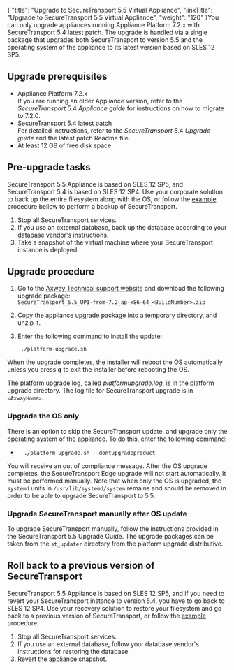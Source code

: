 {
    "title": "Upgrade to SecureTransport 5.5 Virtual Appliance",
    "linkTitle": "Upgrade to SecureTransport 5.5 Virtual Appliance",
    "weight": "120"
}You can only upgrade appliances running Appliance Platform 7.2.x with <span class="mc-variable axway_variables.Component_Short_Name variable">SecureTransport</span> 5.4 latest patch. The upgrade is handled via a single package that upgrades both <span class="mc-variable axway_variables.Component_Short_Name variable">SecureTransport</span> to version 5.5 and the operating system of the appliance to its latest version based on SLES 12 SP5.

## Upgrade prerequisites

-   Appliance Platform 7.2.x  
    If you are running an older Appliance version, refer to the <span class="mc-variable axway_variables.Component_Short_Name variable" style="font-style: italic;">SecureTransport</span> 5.4 *Appliance guide* for instructions on how to migrate to 7.2.0.  
-   <span class="mc-variable axway_variables.Component_Short_Name variable">SecureTransport</span> 5.4 latest patch  
    For detailed instructions, refer to the <span class="mc-variable axway_variables.Component_Short_Name variable" style="font-style: italic;">SecureTransport</span> 5.4 *Upgrade guide* and the latest patch Readme file.
-   At least 12 GB of free disk space

## Pre-upgrade tasks

<span class="mc-variable axway_variables.Component_Short_Name variable">SecureTransport</span> 5.5 Appliance is based on SLES 12 SP5, and SecureTransport 5.4 is based on SLES 12 SP4. Use your corporate solution to back up the entire filesystem along with the OS, or follow the <u>example</u> procedure bellow to perform a backup of <span class="mc-variable axway_variables.Component_Short_Name variable">SecureTransport</span>.

1.  Stop all <span class="mc-variable axway_variables.Component_Short_Name variable">SecureTransport</span> services.
2.  If you use an external database, back up the database according to your database vendor's instructions.
3.  Take a snapshot of the virtual machine where your <span class="mc-variable axway_variables.Component_Short_Name variable">SecureTransport</span> instance is deployed.

## Upgrade procedure

1.  Go to the [Axway Technical support website](https://support.axway.com/ "Axway Software Technical Support website")
    and download the following upgrade package:  
    `SecureTransport_5.5_UP1-from-7.2_ap-x86-64_<BuildNumber>.zip`

2.  Copy the appliance upgrade package into a temporary directory, and unzip it.

3.  Enter the following command to install the update:  


         ./platform-upgrade.sh

When the upgrade completes, the installer will reboot the OS automatically unless you press **q** to exit the installer before rebooting the OS.

The platform upgrade log, called *platformupgrade.log*, is in the platform upgrade directory. The log file for <span class="mc-variable axway_variables.Component_Short_Name variable">SecureTransport</span> upgrade is in `<AxwayHome>`.

### Upgrade the OS only

There is an option to skip the <span class="mc-variable axway_variables.Component_Short_Name variable">SecureTransport</span> update, and upgrade only the operating system of the appliance. To do this, enter the following command:

-   
        ./platform-upgrade.sh --dontupgradeproduct

You will receive an out of compliance message. After the OS upgrade completes, the <span class="mc-variable suite_variables.SecureTransportEdgeName variable">SecureTransport Edge</span> upgrade will not start automatically. It must be performed manually. Note that when only the OS is upgraded, the `systemd` units in `/usr/lib/systemd/system` remains and should be removed in order to be able to upgrade <span class="mc-variable axway_variables.Component_Short_Name variable">SecureTransport</span> to <span class="mc-variable axway_variables.Release_Number variable">5.5</span>.

### Upgrade SecureTransport manually after OS update

To upgrade <span class="mc-variable axway_variables.Component_Short_Name variable">SecureTransport</span> manually, follow the instructions provided in the <span class="mc-variable axway_variables.Component_Short_Name variable">SecureTransport</span> <span class="mc-variable axway_variables.Release_Number variable">5.5</span> Upgrade Guide. The upgrade packages can be taken from the `st_updater` directory from the platform upgrade distributive.

## Roll back to a previous version of <span class="mc-variable axway_variables.Component_Short_Name variable">SecureTransport</span>

<span class="mc-variable axway_variables.Component_Short_Name variable">SecureTransport</span> 5.5 Appliance is based on SLES 12 SP5, and if you need to revert your <span class="mc-variable axway_variables.Component_Short_Name variable">SecureTransport</span> instance to version 5.4, you have to go back to SLES 12 SP4. Use your recovery solution to restore your filesystem and go back to a previous version of <span class="mc-variable suite_variables.SecureTransportName variable">SecureTransport</span>, or follow the <u>example</u> procedure: 

1.  Stop all SecureTransport services.
2.  If you use an external database, follow your database vendor's instructions for restoring the database.
3.  Revert the appliance snapshot.
